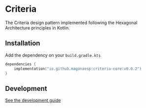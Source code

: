 # Criteria

The Criteria design pattern implemented following the Hexagonal Architecture principles in Kotlin.

## Installation

Add the dependency on your `build.gradle.kts`

```kotlin
dependencies {
    implementation("io.github.magonxesp:criteria-core:v0.0.2")
}
```

## Development

[See the development guide](./docs/development.md)

